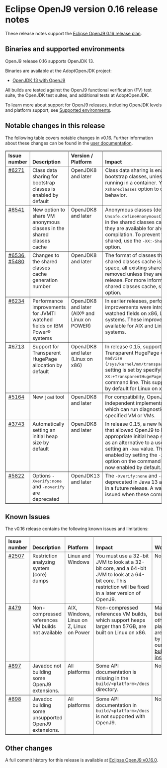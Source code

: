 <!--
* Copyright (c) 2019, 2019 IBM Corp. and others
*
* This program and the accompanying materials are made
* available under the terms of the Eclipse Public License 2.0
* which accompanies this distribution and is available at
* https://www.eclipse.org/legal/epl-2.0/ or the Apache
* License, Version 2.0 which accompanies this distribution and
* is available at https://www.apache.org/licenses/LICENSE-2.0.
*
* This Source Code may also be made available under the
* following Secondary Licenses when the conditions for such
* availability set forth in the Eclipse Public License, v. 2.0
* are satisfied: GNU General Public License, version 2 with
* the GNU Classpath Exception [1] and GNU General Public
* License, version 2 with the OpenJDK Assembly Exception [2].
*
* [1] https://www.gnu.org/software/classpath/license.html
* [2] http://openjdk.java.net/legal/assembly-exception.html
*
* SPDX-License-Identifier: EPL-2.0 OR Apache-2.0 OR GPL-2.0 WITH
* Classpath-exception-2.0 OR LicenseRef-GPL-2.0 WITH Assembly-exception
-->

# Eclipse OpenJ9 version 0.16 release notes

These release notes support the [Eclipse OpenJ9 0.16 release plan](https://projects.eclipse.org/projects/technology.openj9/releases/0.16/plan).

## Binaries and supported environments

OpenJ9 release 0.16 supports OpenJDK 13.

Binaries are available at the AdoptOpenJDK project:

- [OpenJDK 13 with OpenJ9](https://adoptopenjdk.net/archive.html?variant=openjdk13&jvmVariant=openj9)

All builds are tested against the OpenJ9 functional verification (FV) test suite, the OpenJDK test suites, and additional tests at AdoptOpenJDK.

To learn more about support for OpenJ9 releases, including OpenJDK levels and platform support, see [Supported environments](https://eclipse.org/openj9/docs/openj9_support/index.html).


## Notable changes in this release

The following table covers notable changes in v0.16. Further information about these changes can be found in the [user documentation](https://www.eclipse.org/openj9/docs/version0.16/).

<table cellpadding="4" cellspacing="0" summary="" width="100%" rules="all" frame="border" border="1"><thead align="left">
<tr valign="bottom">
<th valign="bottom">Issue number</th>
<th valign="bottom">Description</th>
<th valign="bottom">Version / Platform</th>
<th valign="bottom">Impact</th>
</tr>
</thead>
<tbody>


<tr><td valign="top"><a href="https://github.com/eclipse/openj9/pull/6271">#6271</a></td>
<td valign="top">Class data sharing for bootstrap classes is enabled by default</td>
<td valign="top">OpenJDK8 and later</td>
<td valign="top">Class data sharing is enabled by default for bootstrap classes, unless your application is running in a container. You can use the <tt>-Xshareclasses</tt> option to change the default behavior.</td>
</tr>

<tr><td valign="top"><a href="https://github.com/eclipse/openj9/pull/6541">#6541</a></td>
<td valign="top">New option to share VM anonymous classes in the shared classes cache</td>
<td valign="top">OpenJDK8 and later</td>
<td valign="top">Anonymous classes (defined by <tt>Unsafe.defineAnonymousClass</tt>) are now stored in the shared classes cache by default so that they are available for ahead-of-time (AOT) compilation. To
prevent these classes being shared, use the <tt>-XX:-ShareAnonymousClasses</tt> option.</td>
</tr>

<tr><td valign="top"><a href="https://github.com/eclipse/openj9/pull/6536">#6536</a>, <a href="https://github.com/eclipse/openj9/pull/5480">#5480</a></td>
<td valign="top">Changes to the shared classes cache generation number</td>
<td valign="top">OpenJDK8 and later</td>
<td valign="top">The format of classes that are stored in the shared classes cache is changed. To save space, all existing shared caches can be removed unless they are in use by an earlier release. For more information about deleting a shared classes cache, see the <tt>-Xshareclasses</tt> option.</td>
</tr>

<tr><td valign="top"><a href="https://github.com/eclipse/openj9/pull/6234">#6234</a></td>
<td valign="top">Performance improvements for JVMTI watched fields on IBM Power&reg; systems</td>
<td valign="top">OpenJDK8 and later (AIX&reg; and Linux on POWER)</td>
<td valign="top">In earlier releases, performance improvements were introduced for JVMTI watched fields on x86, Linux on Z, and z/OS systems. These
improvements are now available for AIX and Linux on POWER systems.</td>
</tr>

<tr><td valign="top"><a href="https://github.com/eclipse/openj9/pull/6713">#6713</a></td>
<td valign="top">Support for Transparent HugePage allocation by default</td>
<td valign="top">OpenJDK8 and later (Linux on x86)</td>
<td valign="top">In release 0.15, support was introduced for Transparent HugePage on Linux when the <tt>madvise</tt> (<tt>/sys/kernel/mm/transparent_hugepage/enabled</tt>) setting is set by specifying the <tt>-XX:+TransparentHugePage</tt> option on the command line. This support is now enabled by default for Linux on x86 systems. </td>
</tr>

<tr><td valign="top"><a href="https://github.com/eclipse/openj9/pull/5164">#5164</a></td>
<td valign="top">New <tt>jcmd</tt> tool</td>
<td valign="top">OpenJDK8 and later</td>
<td valign="top">For compatibility, OpenJ9 includes an independent implementation of the <tt>jcmd</tt> tool, which can run diagnostic commands on a specified VM or VMs.</td>
</tr>

<tr><td valign="top"><a href="https://github.com/eclipse/openj9/issues/3743">#3743</a></td>
<td valign="top">Automatically setting an initial heap size by default</td>
<td valign="top">OpenJDK8 and later</td>
<td valign="top">In release 0.15, a new feature was introduced that allowed OpenJ9 to learn and set an appropriate initial heap size for an application as an alternative to a user manually sizing and setting an <tt>-Xms</tt> value. This feature could be enabled by setting the <tt>-XX:+UseGCStartupHints</tt> option on the command line. This
option is now enabled by default.</td>
</tr>

<tr><td valign="top"><a href="https://github.com/eclipse/openj9/issues/5822">#5822</a></td>
<td valign="top">Options <tt>-Xverify:none</tt> and <tt>-noverify</tt> are deprecated</td>
<td valign="top">OpenJDK13 and later</td>
<td valign="top">The <tt>-Xverify:none</tt> and <tt>-noverify</tt> options are deprecated in Java 13 and might be removed in a future release. A warning message is issued when these commands are used.</td>
</tr>

</table>


## Known Issues

The v0.16 release contains the following known issues and limitations:

<table cellpadding="4" cellspacing="0" summary="" width="100%" rules="all" frame="border" border="1">
<thead align="left">
<tr valign="bottom">
<th valign="bottom">Issue number</th>
<th valign="bottom">Description</th>
<th valign="bottom">Platform</th>
<th valign="bottom">Impact</th>
<th valign="bottom">Workaround</th>
</tr>
</thead>
<tbody>

<tr><td valign="top"><a href="https://github.com/eclipse/openj9/issues/2507">#2507</a></td>
<td valign="top">Restriction analyzing system (core) dumps</td>
<td valign="top">Linux and Windows</td>
<td valign="top">You must use a 32-bit JVM to look at a 32-bit core, and a 64-bit JVM to look at a 64-bit core. This restriction will be fixed in a later version of OpenJ9.</td>
<td valign="top">None</td>
</tr>

<tr><td valign="top"><a href="https://github.com/eclipse/openj9/issues/479">#479</a></td>
<td valign="top">Non-compressed references VM builds not available</td>
<td valign="top">AIX, Windows, Linux on Z, Linux on Power</td>
<td valign="top">Non-compressed references VM builds, which support heaps larger than 57GB, are built on Linux on x86. </td>
<td valign="top">Manual builds on other platforms are possible by following our <a href="https://github.com/eclipse/openj9/blob/master/buildenv/Build_Instructions_V8.md">detailed build instructions</a>.</td>
</tr>

<tr><td valign="top"><a href="https://github.com/eclipse/openj9/issues/897">#897</a></td>
<td valign="top">Javadoc not building some OpenJ9 extensions.</td>
<td valign="top">All platforms</td>
<td valign="top">Some API documentation is missing in the <code>build/&lt;platform&gt;/docs</code> directory.</td>
<td valign="top">None</td>
</tr>

<tr><td valign="top"><a href="https://github.com/eclipse/openj9/issues/898">#898</a></td>
<td valign="top">Javadoc building some unsupported OpenJ9 extensions.</td>
<td valign="top">All platforms</td>
<td valign="top">Some API documentation in <code>build/&lt;platform&gt;/docs</code> is not supported with OpenJ9.</td>
<td valign="top">None</td>
</tr>

</tbody>
</table>


## Other changes

A full commit history for this release is available at [Eclipse OpenJ9 v0.16.0](https://github.com/eclipse/openj9/releases/tag/openj9-0.16.0).
